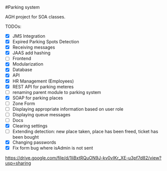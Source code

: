 #Parking system

AGH project for SOA classes.

TODOs:

- [x] JMS Integration
- [x] Expired Parking Spots Detection
- [x] Receiving messages
- [x] JAAS add hashing
- [ ] Frontend
- [x] Modularization
- [x] Database
- [x] API
- [x] HR Management (Employees)
- [x] REST API for parking meteres
- [ ] renaming parent module to parking system
- [x] SOAP for parking places
- [ ] Zone Form
- [ ] Displaying appropriate information based on user role
- [ ] Displaying queue messages
- [ ] Docs
- [x] Clearing settings
- [ ] Extending detection: new place taken, place has been freed, ticket has been bought
- [x] Changing passwords
- [x] Fix form bug where isAdmin is not sent

https://drive.google.com/file/d/1liBxtRQuON9J-kv0vIKr_XE-u3pf7d82/view?usp=sharing
